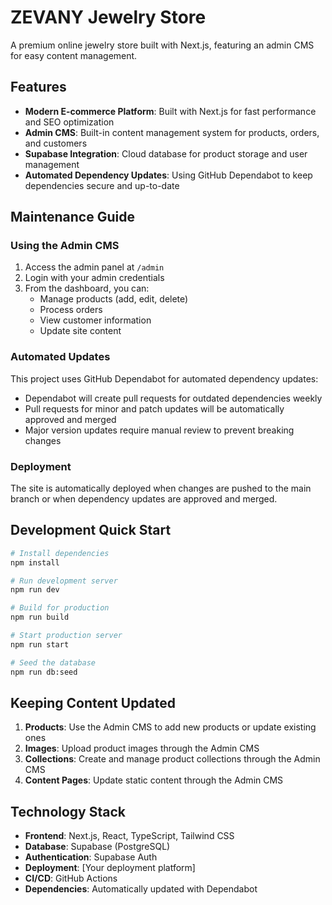 # ZEVANY Jewelry Store

A premium online jewelry store built with Next.js, featuring an admin CMS for easy content management.

## Features

- **Modern E-commerce Platform**: Built with Next.js for fast performance and SEO optimization
- **Admin CMS**: Built-in content management system for products, orders, and customers
- **Supabase Integration**: Cloud database for product storage and user management
- **Automated Dependency Updates**: Using GitHub Dependabot to keep dependencies secure and up-to-date

## Maintenance Guide

### Using the Admin CMS

1. Access the admin panel at `/admin`
2. Login with your admin credentials
3. From the dashboard, you can:
   - Manage products (add, edit, delete)
   - Process orders
   - View customer information
   - Update site content

### Automated Updates

This project uses GitHub Dependabot for automated dependency updates:

- Dependabot will create pull requests for outdated dependencies weekly
- Pull requests for minor and patch updates will be automatically approved and merged
- Major version updates require manual review to prevent breaking changes

### Deployment

The site is automatically deployed when changes are pushed to the main branch or when dependency updates are approved and merged.

## Development Quick Start

```bash
# Install dependencies
npm install

# Run development server
npm run dev

# Build for production
npm run build

# Start production server
npm run start

# Seed the database
npm run db:seed
```

## Keeping Content Updated

1. **Products**: Use the Admin CMS to add new products or update existing ones
2. **Images**: Upload product images through the Admin CMS
3. **Collections**: Create and manage product collections through the Admin CMS
4. **Content Pages**: Update static content through the Admin CMS

## Technology Stack

- **Frontend**: Next.js, React, TypeScript, Tailwind CSS
- **Database**: Supabase (PostgreSQL)
- **Authentication**: Supabase Auth
- **Deployment**: [Your deployment platform]
- **CI/CD**: GitHub Actions
- **Dependencies**: Automatically updated with Dependabot
